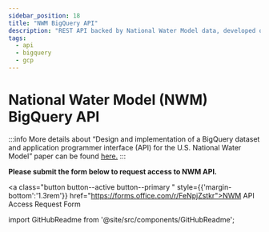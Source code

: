 ```yaml
---
sidebar_position: 18
title: "NWM BigQuery API"
description: "REST API backed by National Water Model data, developed on Google Cloud Platform"
tags:
  - api
  - bigquery
  - gcp
---
```


# National Water Model (NWM) BigQuery API

:::info
More details about “Design and implementation of a BigQuery dataset and application programmer interface (API) for the U.S. National Water Model” paper can be found [here.](https://authors.elsevier.com/c/1jNAA4sKhEd5Kn)
:::

**Please submit the form below to request access to NWM API.**

<a class="button button--active button--primary " style={{'margin-bottom':'1.3rem'}} href="https://forms.office.com/r/FeNpjZstkr">NWM API Access Request Form</a>


import GitHubReadme from '@site/src/components/GitHubReadme';
 
<GitHubReadme username="BYU-Hydroinformatics" repo="api-nwm-gcp" />

